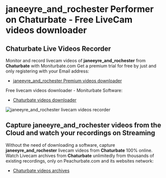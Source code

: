 # janeeyre_and_rochester Performer on Chaturbate - Free LiveCam videos downloader

## Chaturbate Live Videos Recorder

Monitor and record livecam videos of **janeeyre_and_rochester** from **Chaturbate** with Moniturbate.com
Get a premium trial for free by just and only registering with your Email address:
* [janeeyre_and_rochester Premium videos downloader](https://moniturbate.com/request-demo-licence-key.html)

Free livecam videos downloader - Moniturbate Software:
* [Chaturbate videos downloader](https://moniturbate.com/moniturbate-download-software.html)

![janeeyre_and_rochester livecam videos recorder](https://peachurnet.com/templates/moniturbate-software.png)


## Capture janeeyre_and_rochester videos from the Cloud and watch your recordings on Streaming

Without the need of downloading a software, capture **janeeyre_and_rochester** livecam videos from **Chaturbate** 100% online.
Watch Livecam archives from **Chaturbate** unlimitedly from thousands of existing recordings, only on Peachurbate.com and its websites network:
* [Chaturbate videos archives](https://peachurnet.com/)